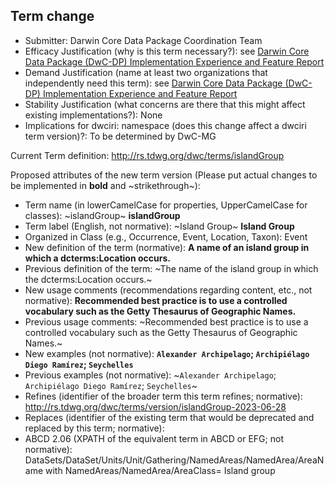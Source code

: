 ## Term change

* Submitter: Darwin Core Data Package Coordination Team
* Efficacy Justification (why is this term necessary?): see [Darwin Core Data Package (DwC-DP) Implementation Experience and Feature Report](https://gbif.github.io/dwc-dp/docs/dwc_dp_implementation_feature_reports.pdf)
* Demand Justification (name at least two organizations that independently need this term): see [Darwin Core Data Package (DwC-DP) Implementation Experience and Feature Report](https://gbif.github.io/dwc-dp/docs/dwc_dp_implementation_feature_reports.pdf)
* Stability Justification (what concerns are there that this might affect existing implementations?): None
* Implications for dwciri: namespace (does this change affect a dwciri term version)?: To be determined by DwC-MG

Current Term definition: http://rs.tdwg.org/dwc/terms/islandGroup

Proposed attributes of the new term version (Please put actual changes to be implemented in **bold** and ~strikethrough~):

* Term name (in lowerCamelCase for properties, UpperCamelCase for classes): ~islandGroup~ **islandGroup**
* Term label (English, not normative): ~Island Group~ **Island Group**
* Organized in Class (e.g., Occurrence, Event, Location, Taxon): Event
* New definition of the term (normative): **A name of an island group in which a dcterms:Location occurs.**
* Previous definition of the term: ~The name of the island group in which the dcterms:Location occurs.~
* New usage comments (recommendations regarding content, etc., not normative): **Recommended best practice is to use a controlled vocabulary such as the Getty Thesaurus of Geographic Names.** 
* Previous usage comments: ~Recommended best practice is to use a controlled vocabulary such as the Getty Thesaurus of Geographic Names.~
* New examples (not normative): **`Alexander Archipelago`; `Archipiélago Diego Ramírez`; `Seychelles`**
* Previous examples (not normative): ~`Alexander Archipelago`; `Archipiélago Diego Ramírez`; `Seychelles`~
* Refines (identifier of the broader term this term refines; normative): http://rs.tdwg.org/dwc/terms/version/islandGroup-2023-06-28
* Replaces (identifier of the existing term that would be deprecated and replaced by this term; normative): 
* ABCD 2.06 (XPATH of the equivalent term in ABCD or EFG; not normative): DataSets/DataSet/Units/Unit/Gathering/NamedAreas/NamedArea/AreaName with NamedAreas/NamedArea/AreaClass= Island group
